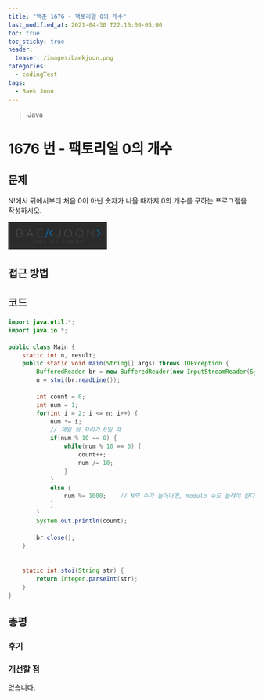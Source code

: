 ```yaml
---
title: "백준 1676 - 팩토리얼 0의 개수"
last_modified_at: 2021-04-30 T22:16:00-05:00
toc: true
toc_sticky: true
header:
  teaser: /images/baekjoon.png
categories: 
  - codingTest
tags:
  - Baek Joon
---
```

> Java

1676 번 - 팩토리얼 0의 개수
=============
 
## 문제
N!에서 뒤에서부터 처음 0이 아닌 숫자가 나올 때까지 0의 개수를 구하는 프로그램을 작성하시오.  

[<img src="/images/baekjoon.png" width="40%" height="40%">](https://www.acmicpc.net/problem/1676)    

## 접근 방법


## 코드
```java
import java.util.*;
import java.io.*;

public class Main {
	static int n, result;
	public static void main(String[] args) throws IOException {
		BufferedReader br = new BufferedReader(new InputStreamReader(System.in));
    	n = stoi(br.readLine());
    	
    	int count = 0;
    	int num = 1;
    	for(int i = 2; i <= n; i++) {
    		num *= i;
    		// 제일 뒷 자리가 0일 때
    		if(num % 10 == 0) {
    			while(num % 10 == 0) {
    				count++;
        			num /= 10;
    			}
    		}
    		else {
    			num %= 1000;	// N의 수가 늘어나면, modulo 수도 늘려야 한다.
    		}
    	}    	
    	System.out.println(count);

    	br.close();
	}

	
	static int stoi(String str) {
    	return Integer.parseInt(str);
    }
}
```
## 총평
### 후기

### 개선할 점
없습니다.  

<!-- ★
<img src="/images/codingTest/bj/문제번호.PNG" width="40%" height="40%">  

-->